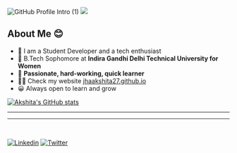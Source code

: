 ![GitHub Profile Intro (1)](https://user-images.githubusercontent.com/77383186/153713519-25d4b7e2-82ea-4f71-b55e-c3b74740153f.gif)
![](https://visitor-badge.glitch.me/badge?page_id=jhaakshita27)

## About Me 😊
- 🌱 I am a Student Developer and a tech enthusiast
- 👷 B.Tech Sophomore at **Indira Gandhi Delhi Technical University for Women**
- 🚀 **Passionate, hard-working, quick learner**
- 👨‍💻 Check my website [jhaakshita27.github.io](https://jhaakshita27.github.io/)
- 😀 Always open to learn and grow

[![Akshita's GitHub stats](https://github-readme-stats.vercel.app/api?username=jhaakshita27&bg_color=F2C5CB&title_color=AF5737&show_icons=true&hide_border=true&text_color=191919&icon_color=191919)](https://github.com/jhaakshita27)

---

<!-- ![Akshita's GitHub Activity Graph](https://activity-graph.herokuapp.com/graph?username=jhaakshita27&bg_color=F2C5CB&color=191919&line=AF5737&point=AF5737&area_color=AF5737&hide_border=true&area=true) -->

---

<br>

[![Linkedin](https://img.shields.io/badge/Linkedin-%2B-blue?style=social&logo=linkedin)](https://www.linkedin.com/in/jhaakshita/)
[![Twitter](https://img.shields.io/twitter/follow/akshita_jha?style=social)](https://twitter.com/akshita_jha)
<!-- [![Instagram](https://img.shields.io/badge/Instagram-%2B-blue?style=social&logo=instagram)](https://instagram.com/akshitajha98) -->
